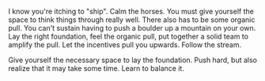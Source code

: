 I know you're itching to "ship". Calm the horses. You must give yourself the space to think things through really well. There also has to be some organic pull. You can't sustain having to push a boulder up a mountain on your own. Lay the right foundation, feel the organic pull, put together a solid team to amplify the pull. Let the incentives pull you upwards. Follow the stream.

Give yourself the necessary space to lay the foundation. Push hard, but also realize that it may take some time. Learn to balance it.

